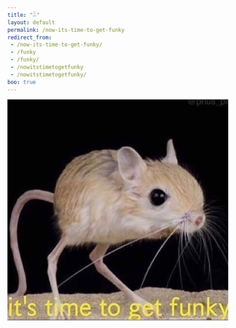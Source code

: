 ```yaml
---
title: "𓀡"
layout: default
permalink: /now-its-time-to-get-funky
redirect_from:
 - /now-its-time-to-get-funky/
 - /funky
 - /funky/
 - /nowitstimetogetfunky
 - /nowitstimetogetfunky/
boo: true
---
```


<img src="https://raw.githubusercontent.com/arialhamed/static/main/images/nowitstimetogetfunky.jpg" class="w-100" onclick="realfunky()" style="cursor:pointer;">



<script>
    document.querySelector("input").addEventListener("keydown",function(e){
        var charCode = e.charCode || e.keyCode || e.which;
        if (charCode == 27){
            alert("Escape is not allowed!");
            return false;
        }
    });

</script>
